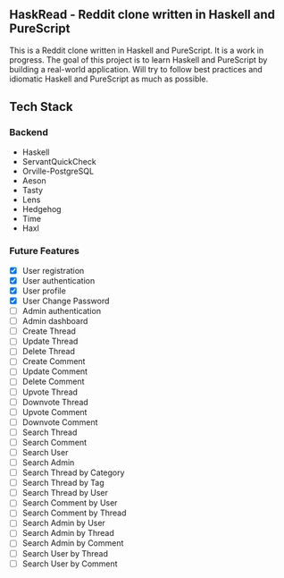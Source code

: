 ## HaskRead - Reddit clone written in Haskell and PureScript

This is a Reddit clone written in Haskell and PureScript. It is a work in progress. 
The goal of this project is to learn Haskell and PureScript by building a real-world application. 
Will try to follow best practices and idiomatic Haskell and PureScript as much as possible.

## Tech Stack

### Backend

- Haskell
- ServantQuickCheck
- Orville-PostgreSQL
- Aeson
- Tasty
- Lens
- Hedgehog
- Time
- Haxl

### Future Features

- [x] User registration
- [x] User authentication
- [x] User profile
- [x] User Change Password
- [ ] Admin authentication
- [ ] Admin dashboard
- [ ] Create Thread
- [ ] Update Thread
- [ ] Delete Thread
- [ ] Create Comment
- [ ] Update Comment
- [ ] Delete Comment
- [ ] Upvote Thread
- [ ] Downvote Thread
- [ ] Upvote Comment
- [ ] Downvote Comment
- [ ] Search Thread
- [ ] Search Comment
- [ ] Search User
- [ ] Search Admin
- [ ] Search Thread by Category
- [ ] Search Thread by Tag
- [ ] Search Thread by User
- [ ] Search Comment by User
- [ ] Search Comment by Thread
- [ ] Search Admin by User
- [ ] Search Admin by Thread
- [ ] Search Admin by Comment
- [ ] Search User by Thread
- [ ] Search User by Comment
